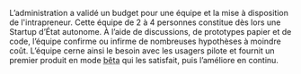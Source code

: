 L’administration a validé un budget pour une équipe et la mise à disposition de l'intrapreneur. Cette équipe de 2 à 4 personnes constitue dès lors une Startup d’État autonome. À l’aide de discussions, de prototypes papier et de code, l’équipe confirme ou infirme de nombreuses hypothèses à moindre coût. L’équipe cerne ainsi le besoin avec les usagers pilote et fournit un premier produit en mode <abbr title="Expérimental">bêta</abbr> qui les satisfait, puis l’améliore en continu.
